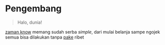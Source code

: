 # Pengembang
> Halo, dunia!

[zaman know](https://zaman.now.sh) memang sudah serba *simple*, dari mulai belanja sampe ngojek semua bisa dilakukan tanpa [pake](https://pake.web.id) ribet
<!--stackedit_data:
eyJoaXN0b3J5IjpbMTU0NzE5NjE5MCw2ODk1NjQyMzddfQ==
-->